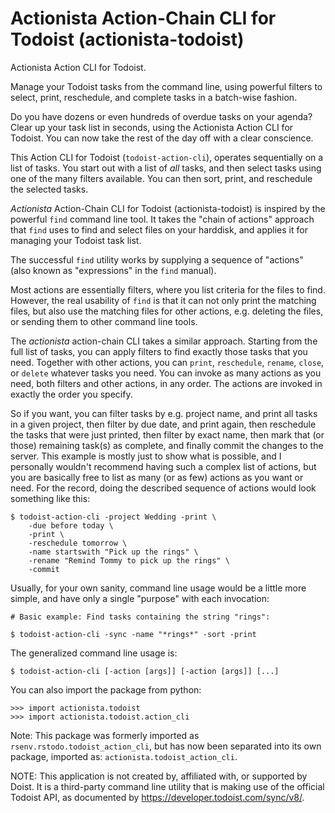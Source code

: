 
Actionista Action-Chain CLI for Todoist (actionista-todoist)
============================================================

Actionista Action CLI for Todoist.

Manage your Todoist tasks from the command line, using powerful filters to
select, print, reschedule, and complete tasks in a batch-wise fashion.

Do you have dozens or even hundreds of overdue tasks on your agenda?
Clear up your task list in seconds, using the Actionista Action CLI for Todoist.
You can now take the rest of the day off with a clear conscience.

This Action CLI for Todoist (`todoist-action-cli`), operates sequentially on a list of tasks.
You start out with a list of *all* tasks, and then select tasks using one of the many
filters available. You can then sort, print, and reschedule the selected tasks.

*Actionista* Action-Chain CLI for Todoist (actionista-todoist)
is inspired by the powerful `find` command line tool. It takes the "chain of actions"
approach that `find` uses to find and select files on your harddisk,
and applies it for managing your Todoist task list.

The successful `find` utility works by supplying a sequence of "actions"
(also known as "expressions" in the `find` manual).

Most actions are essentially filters, where you list criteria for the files to find.
However, the real usability of `find` is that it can not only print the matching files,
but also use the matching files for other actions, e.g. deleting the files,
or sending them to other command line tools.

The *actionista* action-chain CLI takes a similar approach.
Starting from the full list of tasks, you can apply filters to find exactly those tasks that you need.
Together with other actions, you can `print`, `reschedule`, `rename`, `close`, or `delete`
whatever tasks you need.
You can invoke as many actions as you need, both filters and other actions, in any order.
The actions are invoked in exactly the order you specify.


So if you want, you can filter tasks by e.g. project name, and print all tasks in a given project,
then filter by due date, and print again, then reschedule the tasks that were just printed,
then filter by exact name, then mark that (or those) remaining task(s) as complete,
and finally commit the changes to the server.
This example is mostly just to show what is possible,
and I personally wouldn't recommend having such a complex list of actions,
but you are basically free to list as many (or as few) actions as you want or need.
For the record, doing the described sequence of actions would look something like this:

    $ todoist-action-cli -project Wedding -print \
        -due before today \
        -print \
        -reschedule tomorrow \
        -name startswith "Pick up the rings" \
        -rename "Remind Tommy to pick up the rings" \
        -commit


Usually, for your own sanity, command line usage would be a little more simple, and have only a single "purpose"
with each invocation:

    # Basic example: Find tasks containing the string "rings":

    $ todoist-action-cli -sync -name "*rings*" -sort -print



The generalized command line usage is:

    $ todoist-action-cli [-action [args]] [-action [args]] [...]


You can also import the package from python:

    >>> import actionista.todoist
    >>> import actionista.todoist.action_cli

Note: This package was formerly imported as ``rsenv.rstodo.todoist_action_cli``,
but has now been separated into its own package, imported as: ``actionista.todoist_action_cli``.


NOTE: This application is not created by, affiliated with, or supported by Doist.
It is a third-party command line utility that is making use of the official Todoist API,
as documented by https://developer.todoist.com/sync/v8/.

